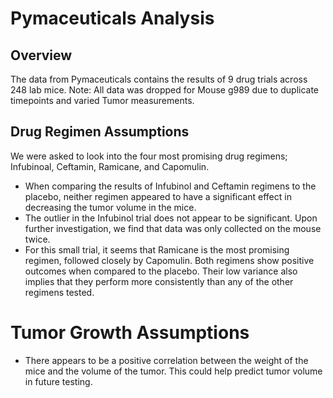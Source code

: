 # Pymaceuticals Analysis
## Overview
The data from Pymaceuticals contains the results of 9 drug trials across 248 lab mice. 
Note: All data was dropped for Mouse g989 due to duplicate timepoints and varied Tumor measurements. 
## Drug Regimen Assumptions
We were asked to look into the four most promising drug regimens; Infubinoal, Ceftamin, Ramicane, and Capomulin. 
- When comparing the results of Infubinol and Ceftamin regimens to the placebo, neither regimen appeared to have a significant effect in decreasing the tumor volume in the mice.
- The outlier in the Infubinol trial does not appear to be significant. Upon further investigation, we find that data was only collected on the mouse twice.
- For this small trial, it seems that Ramicane is the most promising regimen, followed closely by Capomulin. Both regimens show positive outcomes when compared to the placebo. Their low variance also implies that they perform more consistently than any of the other regimens tested.  
# Tumor Growth Assumptions
- There appears to be a positive correlation between the weight of the mice and the volume of the tumor. This could help predict tumor volume in future testing.  

